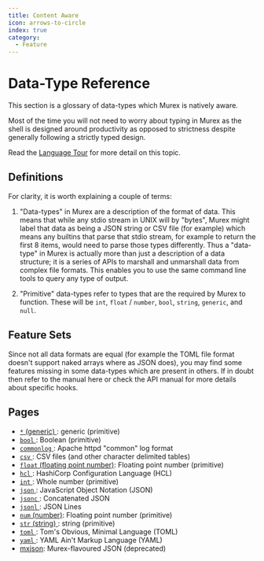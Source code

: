 ```yaml
---
title: Content Aware
icon: arrows-to-circle
index: true
category:
  - Feature
---
```


# Data-Type Reference

This section is a glossary of data-types which Murex is natively aware.

Most of the time you will not need to worry about typing in Murex as the
shell is designed around productivity as opposed to strictness despite
generally following a strictly typed design.

Read the [Language Tour](/tour) for more detail on this topic.

## Definitions

For clarity, it is worth explaining a couple of terms:

1. "Data-types" in Murex are a description of the format of data. This
   means that while any stdio stream in UNIX will by "bytes", Murex might
   label that data as being a JSON string or CSV file (for example) which
   means any builtins that parse that stdio stream, for example to return
   the first 8 items, would need to parse those types differently. Thus a
   "data-type" in Murex is actually more than just a description of a data
   structure; it is a series of APIs to marshall and unmarshall data from
   complex file formats. This enables you to use the same command line tools
   to query any type of output.

2. "Primitive" data-types refer to types that are the required by Murex
   to function. These will be `int`, `float` / `number`, `bool`, `string`,
   `generic`, and `null`.

## Feature Sets

Since not all data formats are equal (for example the TOML file format
doesn't support naked arrays where as JSON does), you may find some
features missing in some data-types which are present in others. If in
doubt then refer to the manual here or check the API manual for more
details about specific hooks.

## Pages

- [`*` (generic) ](./generic.md):
  generic (primitive)
- [`bool` ](./bool.md):
  Boolean (primitive)
- [`commonlog` ](./commonlog.md):
  Apache httpd "common" log format
- [`csv` ](./csv.md):
  CSV files (and other character delimited tables)
- [`float` (floating point number)](./float.md):
  Floating point number (primitive)
- [`hcl` ](./hcl.md):
  HashiCorp Configuration Language (HCL)
- [`int` ](./int.md):
  Whole number (primitive)
- [`json` ](./json.md):
  JavaScript Object Notation (JSON)
- [`jsonc` ](./jsonc.md):
  Concatenated JSON
- [`jsonl` ](./jsonl.md):
  JSON Lines
- [`num` (number)](./num.md):
  Floating point number (primitive)
- [`str` (string) ](./str.md):
  string (primitive)
- [`toml` ](./toml.md):
  Tom's Obvious, Minimal Language (TOML)
- [`yaml` ](./yaml.md):
  YAML Ain't Markup Language (YAML)
- [mxjson](./mxjson.md):
  Murex-flavoured JSON (deprecated)
